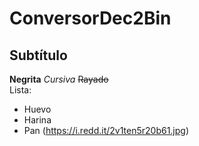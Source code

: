 # ConversorDec2Bin
## Subtítulo
**Negrita** *Cursiva* ~~Rayado~~ <br>
Lista:
- Huevo
- Harina
- Pan
(https://i.redd.it/2v1ten5r20b61.jpg)

